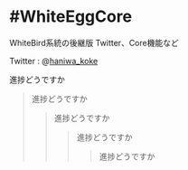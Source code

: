 #WhiteEggCore
======================

  WhiteBird系統の後継版
  Twitter、Core機能など

  Twitter : @[haniwa_koke](https://twitter.com/haniwa_koke "haniwa_koke")

  進捗どうですか
>進捗どうですか
>>進捗どうですか
>>>進捗どうですか
>>>>進捗どうですか